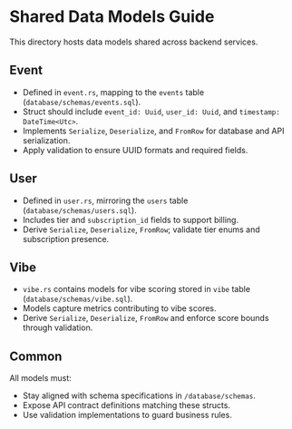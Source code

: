 # Shared Data Models Guide

This directory hosts data models shared across backend services.

## Event
- Defined in `event.rs`, mapping to the `events` table (`database/schemas/events.sql`).
- Struct should include `event_id: Uuid`, `user_id: Uuid`, and `timestamp: DateTime<Utc>`.
- Implements `Serialize`, `Deserialize`, and `FromRow` for database and API serialization.
- Apply validation to ensure UUID formats and required fields.

## User
- Defined in `user.rs`, mirroring the `users` table (`database/schemas/users.sql`).
- Includes tier and `subscription_id` fields to support billing.
- Derive `Serialize`, `Deserialize`, `FromRow`; validate tier enums and subscription presence.

## Vibe
- `vibe.rs` contains models for vibe scoring stored in `vibe` table (`database/schemas/vibe.sql`).
- Models capture metrics contributing to vibe scores.
- Derive `Serialize`, `Deserialize`, `FromRow` and enforce score bounds through validation.

## Common
All models must:
- Stay aligned with schema specifications in `/database/schemas`.
- Expose API contract definitions matching these structs.
- Use validation implementations to guard business rules.
